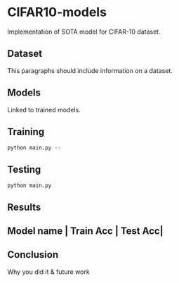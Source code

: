 # CIFAR10-models
Implementation of SOTA model for CIFAR-10 dataset.

## Dataset
This paragraphs should include information on a dataset.

## Models
Linked to trained models.

## Training
```python main.py --```

## Testing
 ```python main.py```


## Results 

Model name | Train Acc | Test Acc|
----------------------------------


## Conclusion
Why you did it & future work





